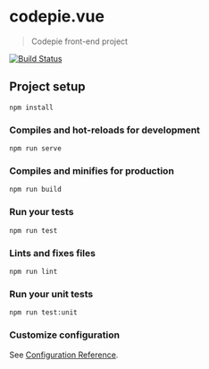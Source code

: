 # codepie.vue

> Codepie front-end project

[![Build Status](https://dev.azure.com/Zhiwen-Lin/Codepie/_apis/build/status/Codepie-Vue?branchName=master)](https://dev.azure.com/Zhiwen-Lin/Codepie/_build/latest?definitionId=8&branchName=master)

## Project setup
```
npm install
```

### Compiles and hot-reloads for development
```
npm run serve
```

### Compiles and minifies for production
```
npm run build
```

### Run your tests
```
npm run test
```

### Lints and fixes files
```
npm run lint
```

### Run your unit tests
```
npm run test:unit
```

### Customize configuration
See [Configuration Reference](https://cli.vuejs.org/config/).

